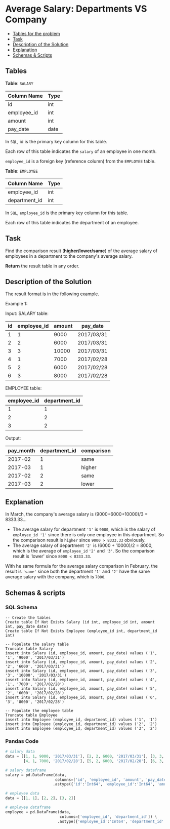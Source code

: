 # Average Salary: Departments VS Company

- [Tables for the problem](#tables)
- [Task](#task)
- [Description of the Solution](#description-of-the-solution)
- [Explanation](#explanation)
- [Schemas & Scripts](#schemas--scripts)

## Tables 

**Table**: `SALARY`

| Column Name | Type |
|-------------|------|
| id          | int  |
| employee_id | int  |
| amount      | int  |
| pay_date    | date |

In `SQL`, id is the primary key column for this table.

Each row of this table indicates the `salary` of an employee in one month.

`employee_id` is a foreign key (reference column) from the `EMPLOYEE` table.

**Table**: `EMPLOYEE`

| Column Name   | Type |
|---------------|------|
| employee_id   | int  |
| department_id | int  |

In `SQL`, `employee_id` is the primary key column for this table.

Each row of this table indicates the department of an employee.

## Task

Find the comparison result (**higher/lower/same**) of the average salary of employees in a department to the company's 
average salary.

**Return** the result table in any order.

## Description of the Solution ##

The result format is in the following example.

Example 1:

Input: 
SALARY table:

| id  | employee_id | amount | pay_date   |
|-----|-------------|--------|------------|
| 1   | 1           | 9000   | 2017/03/31 |
| 2   | 2           | 6000   | 2017/03/31 |
| 3   | 3           | 10000  | 2017/03/31 |
| 4   | 1           | 7000   | 2017/02/28 |
| 5   | 2           | 6000   | 2017/02/28 |
| 6   | 3           | 8000   | 2017/02/28 |

EMPLOYEE table:

| employee_id | department_id |
|-------------|---------------|
| 1           | 1             |
| 2           | 2             |
| 3           | 2             |

Output: 

| pay_month | department_id | comparison |
|-----------|---------------|------------|
| 2017-02   | 1             | same       |
| 2017-03   | 1             | higher     |
| 2017-02   | 2             | same       |
| 2017-03   | 2             | lower      |

## Explanation ##

In March, the company's average salary is (9000+6000+10000)/3 = 8333.33...
- The average salary for department `'1'` is `9000`, which is the salary of `employee_id '1'` since there is only one 
employee in this department. So the comparison result is `higher` since `9000 > 8333.33` obviously.
- The average salary of department `'2'` is (6000 + 10000)/2 = 8000, which is the average of `employee_id` `'2'` and `'3'`. 
So the comparison result is 'lower' since `8000 < 8333.33`.

With he same formula for the average salary comparison in February, the result is `'same'` since both the 
department `'1'` and `'2'` have the same average salary with the company, which is `7000`.

## Schemas & scripts

### SQL Schema

```genericsql
-- Create the tables
Create table If Not Exists Salary (id int, employee_id int, amount int, pay_date date)
Create table If Not Exists Employee (employee_id int, department_id int)
    
-- Populate the salary table
Truncate table Salary
insert into Salary (id, employee_id, amount, pay_date) values ('1', '1', '9000', '2017/03/31')
insert into Salary (id, employee_id, amount, pay_date) values ('2', '2', '6000', '2017/03/31')
insert into Salary (id, employee_id, amount, pay_date) values ('3', '3', '10000', '2017/03/31')
insert into Salary (id, employee_id, amount, pay_date) values ('4', '1', '7000', '2017/02/28')
insert into Salary (id, employee_id, amount, pay_date) values ('5', '2', '6000', '2017/02/28')
insert into Salary (id, employee_id, amount, pay_date) values ('6', '3', '8000', '2017/02/28')
    
-- Populate the employee table
Truncate table Employee
insert into Employee (employee_id, department_id) values ('1', '1')
insert into Employee (employee_id, department_id) values ('2', '2')
insert into Employee (employee_id, department_id) values ('3', '2')
```

### Pandas Code

```python
# salary data
data = [[1, 1, 9000, '2017/03/31'], [2, 2, 6000, '2017/03/31'], [3, 3, 10000, '2017/03/31'], 
        [4, 1, 7000, '2017/02/28'], [5, 2, 6000, '2017/02/28'], [6, 3, 8000, '2017/02/28']]

# salary dataframe
salary = pd.DataFrame(data, 
                      columns=['id', 'employee_id', 'amount', 'pay_date']) \
                     .astype({'id':'Int64', 'employee_id':'Int64', 'amount':'Int64', 'pay_date':'datetime64[ns]'})

# employee data
data = [[1, 1], [2, 2], [3, 2]]

# employee dataframe
employee = pd.DataFrame(data, 
                        columns=['employee_id', 'department_id']) \
                       .astype({'employee_id':'Int64', 'department_id':'Int64'})
```